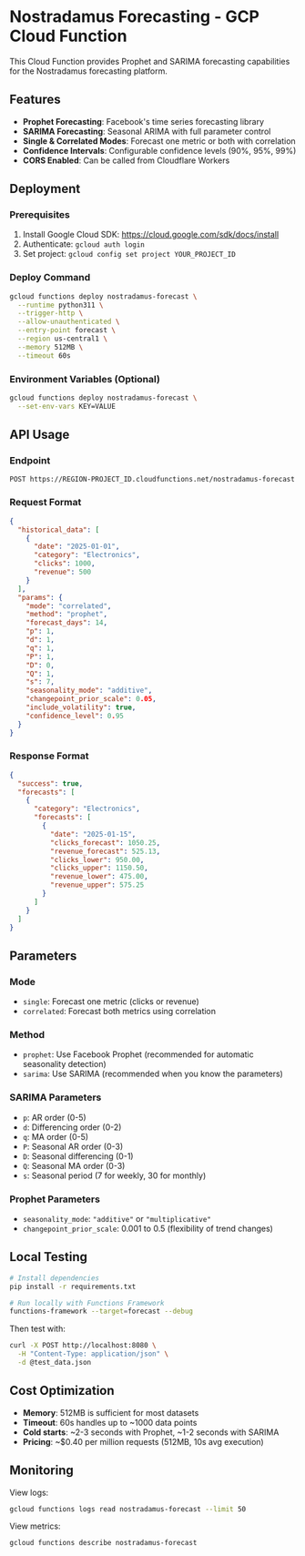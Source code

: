 # Nostradamus Forecasting - GCP Cloud Function

This Cloud Function provides Prophet and SARIMA forecasting capabilities for the Nostradamus forecasting platform.

## Features

- **Prophet Forecasting**: Facebook's time series forecasting library
- **SARIMA Forecasting**: Seasonal ARIMA with full parameter control
- **Single & Correlated Modes**: Forecast one metric or both with correlation
- **Confidence Intervals**: Configurable confidence levels (90%, 95%, 99%)
- **CORS Enabled**: Can be called from Cloudflare Workers

## Deployment

### Prerequisites

1. Install Google Cloud SDK: https://cloud.google.com/sdk/docs/install
2. Authenticate: `gcloud auth login`
3. Set project: `gcloud config set project YOUR_PROJECT_ID`

### Deploy Command

```bash
gcloud functions deploy nostradamus-forecast \
  --runtime python311 \
  --trigger-http \
  --allow-unauthenticated \
  --entry-point forecast \
  --region us-central1 \
  --memory 512MB \
  --timeout 60s
```

### Environment Variables (Optional)

```bash
gcloud functions deploy nostradamus-forecast \
  --set-env-vars KEY=VALUE
```

## API Usage

### Endpoint

```
POST https://REGION-PROJECT_ID.cloudfunctions.net/nostradamus-forecast
```

### Request Format

```json
{
  "historical_data": [
    {
      "date": "2025-01-01",
      "category": "Electronics",
      "clicks": 1000,
      "revenue": 500
    }
  ],
  "params": {
    "mode": "correlated",
    "method": "prophet",
    "forecast_days": 14,
    "p": 1,
    "d": 1,
    "q": 1,
    "P": 1,
    "D": 0,
    "Q": 1,
    "s": 7,
    "seasonality_mode": "additive",
    "changepoint_prior_scale": 0.05,
    "include_volatility": true,
    "confidence_level": 0.95
  }
}
```

### Response Format

```json
{
  "success": true,
  "forecasts": [
    {
      "category": "Electronics",
      "forecasts": [
        {
          "date": "2025-01-15",
          "clicks_forecast": 1050.25,
          "revenue_forecast": 525.13,
          "clicks_lower": 950.00,
          "clicks_upper": 1150.50,
          "revenue_lower": 475.00,
          "revenue_upper": 575.25
        }
      ]
    }
  ]
}
```

## Parameters

### Mode
- `single`: Forecast one metric (clicks or revenue)
- `correlated`: Forecast both metrics using correlation

### Method
- `prophet`: Use Facebook Prophet (recommended for automatic seasonality detection)
- `sarima`: Use SARIMA (recommended when you know the parameters)

### SARIMA Parameters
- `p`: AR order (0-5)
- `d`: Differencing order (0-2)
- `q`: MA order (0-5)
- `P`: Seasonal AR order (0-3)
- `D`: Seasonal differencing (0-1)
- `Q`: Seasonal MA order (0-3)
- `s`: Seasonal period (7 for weekly, 30 for monthly)

### Prophet Parameters
- `seasonality_mode`: `"additive"` or `"multiplicative"`
- `changepoint_prior_scale`: 0.001 to 0.5 (flexibility of trend changes)

## Local Testing

```bash
# Install dependencies
pip install -r requirements.txt

# Run locally with Functions Framework
functions-framework --target=forecast --debug
```

Then test with:

```bash
curl -X POST http://localhost:8080 \
  -H "Content-Type: application/json" \
  -d @test_data.json
```

## Cost Optimization

- **Memory**: 512MB is sufficient for most datasets
- **Timeout**: 60s handles up to ~1000 data points
- **Cold starts**: ~2-3 seconds with Prophet, ~1-2 seconds with SARIMA
- **Pricing**: ~$0.40 per million requests (512MB, 10s avg execution)

## Monitoring

View logs:
```bash
gcloud functions logs read nostradamus-forecast --limit 50
```

View metrics:
```bash
gcloud functions describe nostradamus-forecast
```
